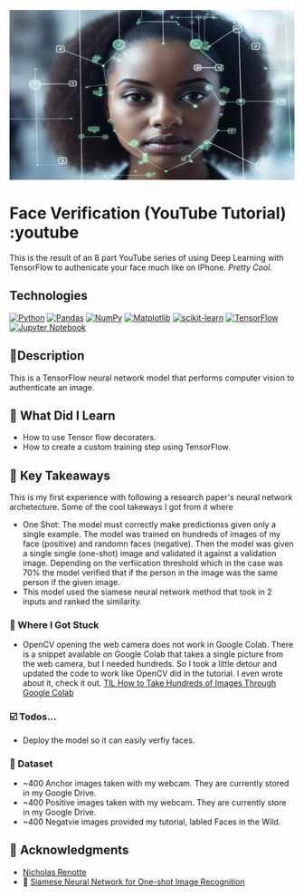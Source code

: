 <p align="center">
   <img src="https://github.com/AishaEvering/FaceVerification/blob/main/FaceVerification.png" alt="Face Verfication" width="600" height="300">
</p>

# Face Verification (YouTube Tutorial) :youtube

This is the result of an 8 part YouTube series of using Deep Learning with TensorFlow to authenicate your face much like on IPhone.  *Pretty Cool.*

## Technologies
[![Python](https://img.shields.io/badge/python-3670A0?style=for-the-badge&logo=python&logoColor=ffdd54)](https://www.python.org/)
[![Pandas](https://img.shields.io/badge/pandas-%23150458.svg?style=for-the-badge&logo=pandas&logoColor=white)](https://pandas.pydata.org/)
[![NumPy](https://img.shields.io/badge/numpy-%23013243.svg?style=for-the-badge&logo=numpy&logoColor=white)](https://numpy.org/)
[![Matplotlib](https://img.shields.io/badge/Matplotlib-%23ffffff.svg?style=for-the-badge&logo=Matplotlib&logoColor=black)](https://matplotlib.org/)
[![scikit-learn](https://img.shields.io/badge/scikit--learn-%23F7931E.svg?style=for-the-badge&logo=scikit-learn&logoColor=white)](https://scikit-learn.org/stable/)
[![TensorFlow](https://img.shields.io/badge/TensorFlow-%23FF6F00.svg?style=for-the-badge&logo=TensorFlow&logoColor=white)](https://www.tensorflow.org/)
[![Jupyter Notebook](https://img.shields.io/badge/jupyter-%23FA0F00.svg?style=for-the-badge&logo=jupyter&logoColor=white)](https://jupyter.org/)

## 📃Description

This is a TensorFlow neural network model that performs computer vision to authenticate an image.

## 🏫 What Did I Learn

* How to use Tensor flow decoraters.
* How to create a custom training step using TensorFlow.

## 🔑 Key Takeaways

This is my first experience with following a research paper's neural network archetecture.  Some of the cool takeways I got from it where
* One Shot: The model must correctly make predictionss given only a single example.  The model was trained on hundreds of images of my face (positive) and randomn faces (negative). Then the model was given a single single (one-shot) image and validated it against a validation image.  Depending on the verfiication threshold which in the case was 70% the model verified that if the person in the image was the same person if the given image.
* This model used the siamese neural network method that took in 2 inputs and ranked the similarity.


### 😤 Where I Got Stuck

* OpenCV opening the web camera does not work in Google Colab.  There is a snippet available on Google Colab that takes a single picture from the web camera, but I needed hundreds.  So I took a little detour and updated the code to work like OpenCV did in the tutorial.  I even wrote about it, check it out. [TIL How to Take Hundreds of Images Through Google Colab](https://dev.to/aishaevering/til-how-to-take-hundred-of-images-through-google-colab-3bbo)

### ☑️ Todos...

* Deploy the model so it can easily verfiy faces.
  
### 📖 Dataset

* ~400 Anchor images taken with my webcam.  They are currently stored in my Google Drive.
* ~400 Positive images taken with my webcam.  They are currently store in my Google Drive.
* ~400 Negatvie images provided my tutorial, labled Faces in the Wild. 
  
## 🙏 Acknowledgments

* [Nicholas Renotte]([https://github.com/matiassingers/awesome-readme](https://www.youtube.com/watch?v=bK_k7eebGgc&list=PLgNJO2hghbmhHuhURAGbe6KWpiYZt0AMH))
* 📑 [Siamese Neural Network for One-shot Image Recognition]([https://gist.github.com/PurpleBooth/109311bb0361f32d87a2](https://www.cs.cmu.edu/~rsalakhu/papers/oneshot1.pdf))

